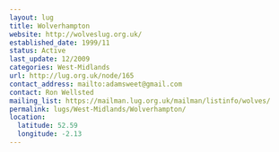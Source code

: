 ```yaml
---
layout: lug
title: Wolverhampton
website: http://wolveslug.org.uk/
established_date: 1999/11
status: Active
last_update: 12/2009
categories: West-Midlands
url: http://lug.org.uk/node/165
contact_address: mailto:adamsweet@gmail.com
contact: Ron Wellsted
mailing_list: https://mailman.lug.org.uk/mailman/listinfo/wolves/
permalink: lugs/West-Midlands/Wolverhampton/
location:
  latitude: 52.59
  longitude: -2.13
---
```

